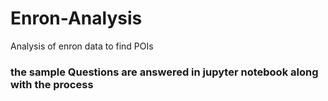 # Enron-Analysis
Analysis of enron data to find POIs


### the sample Questions are answered in jupyter notebook along with the process
